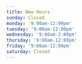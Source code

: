 ```yaml
---
title: New Hours
sunday: Closed
monday: '9:00am-12:00pm'
tuesday: '9:00am-12:00pm'
wednesday: '9:00am-2:00pm'
thursday: '9:00am-12:00pm'
friday: '9:00am-12:00pm'
saturday: Closed
---
```


